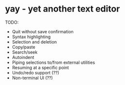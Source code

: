 # yay - yet another text editor

TODO:

- Quit without save confirmation
- Syntax highlighting
- Selection and deletion
- Copy/paste
- Search/seek
- Autoindent
- Piping selections to/from external utilities
- Resuming at a specific point
- Undo/redo support (??)
- Non-terminal UI (??)

